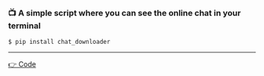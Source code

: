 <h3> 📺 A simple script where you can see the online chat in your terminal </h5>
<pre class="notranslate"><code>$ pip install chat_downloader</code></pre>
<hr>
<p dir="auto"><a href="https://github.com/JustGithubProject/GET_CHAT_FROM_STREAM_PLATFORM/blob/master/main.py"> 👉 Code</a></p>
